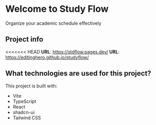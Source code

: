 # Welcome to Study Flow
 Organize your academic schedule effectively
## Project info

<<<<<<< HEAD
**URL**: https://stdflow.pages.dev/
**URL**: https://editinghero.github.io/studyflow/

## What technologies are used for this project?

This project is built with:

- Vite
- TypeScript
- React
- shadcn-ui
- Tailwind CSS

